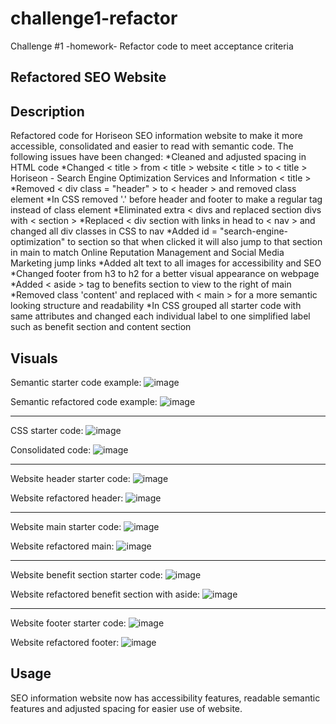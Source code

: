 # challenge1-refactor
Challenge #1 -homework- Refactor code to meet acceptance criteria

## Refactored SEO Website

## Description
Refactored code for Horiseon SEO information website to make it more accessible, consolidated and easier to read with semantic code.
The following issues have been changed:
*Cleaned and adjusted spacing in HTML code
*Changed < title > from < title > website < title > to < title > Horiseon - Search Engine Optimization Services and Information < title >
*Removed < div class = "header" > to < header > and removed class element
*In CSS removed '.' before header and footer to make a regular tag instead of class element
*Eliminated extra < divs and replaced section divs with < section >
*Replaced  < div section with links in head to < nav > and changed all div classes in CSS to nav
*Added id = "search-engine-optimization" to section so that when clicked it will also jump to that section in main to match Online Reputation Management and Social Media Marketing jump links
*Added alt text to all images for accessibility and SEO
*Changed footer from h3 to h2 for a better visual appearance on webpage
*Added < aside > tag to benefits section to view to the right of main
*Removed class 'content' and replaced with < main > for a more semantic looking structure and readability
*In CSS grouped all starter code with same attributes and changed each individual label to one simplified label such as benefit section and content section


## Visuals
Semantic starter code example:
![image](https://user-images.githubusercontent.com/118077000/205668256-921f2c0c-251d-46d9-8aee-e602b397dbc9.png)

Semantic refactored code example:
![image](https://user-images.githubusercontent.com/118077000/205668608-be642c29-1ca5-43d9-b1bb-4407fb0d7e81.png)

---

CSS starter code:
![image](https://user-images.githubusercontent.com/118077000/205669152-973f85e4-42ce-4902-b535-9e7e48d01982.png)

Consolidated code:
![image](https://user-images.githubusercontent.com/118077000/205669313-0c0ea58a-b307-457a-bb7d-9f6fa6418289.png)

---

Website header starter code: 
![image](https://user-images.githubusercontent.com/118077000/205671450-aa8573b5-4e59-454f-9d81-bf6a72b18d8e.png)

Website refactored header:
![image](https://user-images.githubusercontent.com/118077000/205671326-19967631-c111-47d5-809a-c348fcd04bf0.png)

---
Website main starter code:
![image](https://user-images.githubusercontent.com/118077000/205671992-ce506059-78c5-4fc0-866c-386b4d600afa.png)

Website refactored main:
![image](https://user-images.githubusercontent.com/118077000/205672213-6b23e75f-7338-48b3-ae9e-f1431dcd12e6.png)

---
Website benefit section starter code:
![image](https://user-images.githubusercontent.com/118077000/205672442-d1410045-edef-48d3-996a-1f009e1a0f9e.png)

Website refactored benefit section with aside:
![image](https://user-images.githubusercontent.com/118077000/205672777-9853d5ea-0096-4f2b-90cc-75bd20ad81fa.png)

---
Website footer starter code:
![image](https://user-images.githubusercontent.com/118077000/205672913-697615dd-330c-47cd-a482-c77350396a66.png)

Website refactored footer:
![image](https://user-images.githubusercontent.com/118077000/205673079-3fbc5d35-ecf3-4e9b-a004-a52545fa6477.png)

## Usage
SEO information website now has accessibility features, readable semantic features and adjusted spacing for easier use of website.
